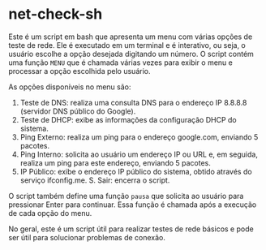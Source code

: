 # net-check-sh

Este é um script em bash que apresenta um menu com várias opções de teste de rede. Ele é executado em um terminal e é interativo, ou seja, o usuário escolhe a opção desejada digitando um número. O script contém uma função `MENU` que é chamada várias vezes para exibir o menu e processar a opção escolhida pelo usuário.

As opções disponíveis no menu são:

1. Teste de DNS: realiza uma consulta DNS para o endereço IP 8.8.8.8 (servidor DNS público do Google).
2. Teste de DHCP: exibe as informações da configuração DHCP do sistema.
3. Ping Externo: realiza um ping para o endereço google.com, enviando 5 pacotes.
4. Ping Interno: solicita ao usuário um endereço IP ou URL e, em seguida, realiza um ping para este endereço, enviando 5 pacotes.
5. IP Público: exibe o endereço IP público do sistema, obtido através do serviço ifconfig.me.
S. Sair: encerra o script.

O script também define uma função `pausa` que solicita ao usuário para pressionar Enter para continuar. Essa função é chamada após a execução de cada opção do menu.

No geral, este é um script útil para realizar testes de rede básicos e pode ser útil para solucionar problemas de conexão.
